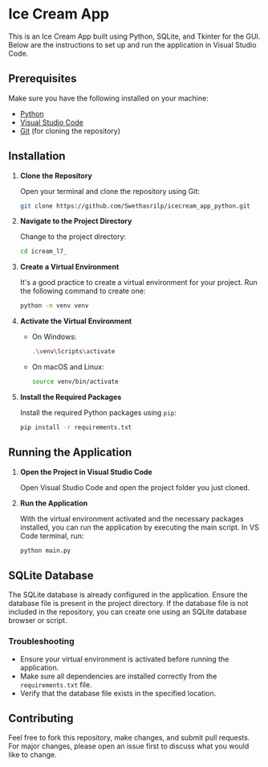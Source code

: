 
# Ice Cream App

This is an Ice Cream App built using Python, SQLite, and Tkinter for the GUI. Below are the instructions to set up and run the application in Visual Studio Code.

## Prerequisites

Make sure you have the following installed on your machine:

- [Python](https://www.python.org/downloads/)
- [Visual Studio Code](https://code.visualstudio.com/)
- [Git](https://git-scm.com/downloads) (for cloning the repository)

## Installation

1. **Clone the Repository**

    Open your terminal and clone the repository using Git:

    ```bash
    git clone https://github.com/Swethasrilp/icecream_app_python.git
    ```

2. **Navigate to the Project Directory**

    Change to the project directory:

    ```bash
    cd icream_l7_
    ```

3. **Create a Virtual Environment**

    It's a good practice to create a virtual environment for your project. Run the following command to create one:

    ```bash
    python -m venv venv
    ```

4. **Activate the Virtual Environment**

    - On Windows:

      ```bash
      .\venv\Scripts\activate
      ```

    - On macOS and Linux:

      ```bash
      source venv/bin/activate
      ```

5. **Install the Required Packages**

    Install the required Python packages using `pip`:

    ```bash
    pip install -r requirements.txt
    ```

## Running the Application

1. **Open the Project in Visual Studio Code**

    Open Visual Studio Code and open the project folder you just cloned.

2. **Run the Application**

    With the virtual environment activated and the necessary packages installed, you can run the application by executing the main script. In VS Code terminal, run:

    ```bash
    python main.py
    ```

## SQLite Database

The SQLite database is already configured in the application. Ensure the database file is present in the project directory. If the database file is not included in the repository, you can create one using an SQLite database browser or script.

### Troubleshooting

- Ensure your virtual environment is activated before running the application.
- Make sure all dependencies are installed correctly from the `requirements.txt` file.
- Verify that the database file exists in the specified location.

## Contributing

Feel free to fork this repository, make changes, and submit pull requests. For major changes, please open an issue first to discuss what you would like to change.
